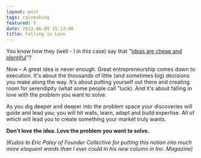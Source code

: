 ```yaml
---
layout: post
tags: rainmaking
featured: Y
date: 2013-06-09 15:13:00
title: Falling in Love
---
```

You know how they (well - I in this case) say that "[Ideas are cheap and plentiful](http://theheretic.me/2013/04/08/ideas-are-cheap-and-plentiful/)"?

Now – A great idea is never enough. Great entrepreneurship comes down to execution. It's about the thousands of little (and sometimes big) decisions you make along the way. It's about putting yourself out there and creating room for serendipity (what some people call "luck). And it's about falling in love with the problem you want to solve.

As you dig deeper and deeper into the problem space your discoveries will guide and lead you; you will hit walls, learn, adapt and build expertise. All of which will lead you to create something your market truly wants.

**Don't love the idea. Love the problem you want to solve.**

*(Kudos to Eric Paley of Founder Collective for putting this notion into much more eloquent words than I ever could in his new column in Inc. Magazine)*